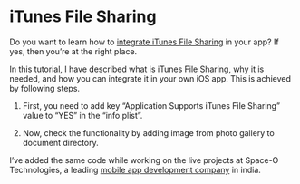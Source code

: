 # iTunes File Sharing

Do you want to learn how to [integrate iTunes File Sharing](https://www.spaceotechnologies.com/integrate-itunes-file-sharing-iphone-ipad-apps/) in your app? If yes, then you’re at the right place.

In this tutorial, I have described what is iTunes File Sharing, why it is needed, and how you can integrate it in your own iOS app. This is achieved by following steps.

1. First, you need to add key “Application Supports iTunes File Sharing” value to “YES” in the “info.plist”.

2. Now, check the functionality by adding image from photo gallery to document directory.

I’ve added the same code while working on the live projects at Space-O Technologies, a leading [mobile app development company](https://www.spaceotechnologies.com/mobile-app-development/) in india.
